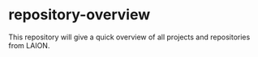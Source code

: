 # repository-overview
This repository will give a quick overview of all projects and repositories from LAION.
